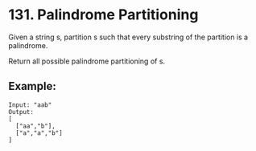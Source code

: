 # 131. Palindrome Partitioning

Given a string s, partition s such that every substring of the partition is a palindrome.

Return all possible palindrome partitioning of s.

## Example:

```
Input: "aab"
Output:
[
  ["aa","b"],
  ["a","a","b"]
]
```